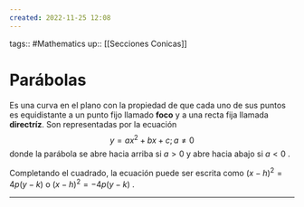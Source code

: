 ```yaml
---
created: 2022-11-25 12:08
---
```

tags:: #Mathematics 
up:: [[Secciones Conicas]]
# Parábolas
Es una curva en el plano con la propiedad de que cada uno de sus puntos es equidistante a un punto fijo llamado **foco** y a una recta fija llamada **directríz**. Son representadas por la ecuación $$
y=ax^{2}+bx+c;a\neq0
$$ donde la parábola se abre hacia arriba si $a>0$ y abre hacia abajo si $a<0$ .

Completando el cuadrado, la ecuación puede ser escrita como $(x-h)^{2}=4p(y-k)$ o $(x-h)^{2}=-4p(y-k)$ .

___
